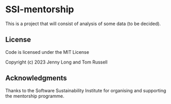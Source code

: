 # SSI-mentorship

This is a project that will consist of analysis of some data (to be decided).


## License

Code is licensed under the MIT License

Copyright (c) 2023 Jenny Long and Tom Russell


## Acknowledgments

Thanks to the Software Sustainability Institute for organising and supporting the mentorship programme.
